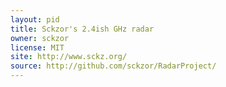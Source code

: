 ```yaml
---
layout: pid
title: Sckzor's 2.4ish GHz radar
owner: sckzor
license: MIT
site: http://www.sckz.org/
source: http://github.com/sckzor/RadarProject/
---
```


